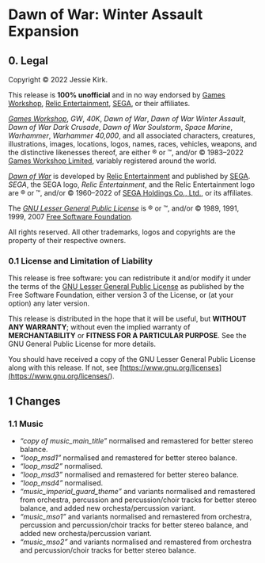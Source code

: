 # Dawn of War: Winter Assault Expansion

## 0. Legal
Copyright © 2022 Jessie Kirk.

This release is __100% unofficial__ and in no way endorsed by [Games Workshop](<https://www.games-workshop.com/>), [Relic Entertainment](<https://www.relic.com/>), [SEGA](<https://www.sega.com/>), or their affiliates.

_[Games Workshop](<https://www.games-workshop.com/>)_, _GW_, _40K_, _Dawn of War_, _Dawn of War Winter Assault_, _Dawn of War Dark Crusade_, _Dawn of War Soulstorm_, _Space Marine_, _Warhammer_, _Warhammer 40,000_, and all associated characters, creatures, illustrations, images, locations, logos, names, races, vehicles, weapons, and the distinctive likenesses thereof, are either ® or ™, and/or © 1983–2022 [Games Workshop Limited](<https://www.games-workshop.com/>), variably registered around the world.

_[Dawn of War](<https://www.dawnofwar.com/>)_ is developed by [Relic Entertainment](<https://www.relic.com/>) and published by [SEGA](<https://www.sega.com/>). _SEGA_, the SEGA logo, _Relic Entertainment_, and the Relic Entertainment logo are ® or ™, and/or © 1960–2022 of [SEGA Holdings Co., Ltd.](<https://www.sega.com/>), or its affiliates.

The _[GNU Lesser General Public License](<https://www.gnu.org/licenses/lgpl-3.0>)_ is ® or ™, and/or © 1989, 1991, 1999, 2007 [Free Software Foundation](<https://www.fsf.org/>).

All rights reserved. All other trademarks, logos and copyrights are the property of their respective owners.

### 0.1 License and Limitation of Liability

This release is free software: you can redistribute it and/or modify it under the terms of the [GNU Lesser General Public License](<https://www.gnu.org/licenses/lgpl-3.0>) as published by the Free Software Foundation, either version 3 of the License, or (at your option) any later version.

This release is distributed in the hope that it will be useful, but __WITHOUT ANY WARRANTY__; without even the implied warranty of __MERCHANTABILITY__ or __FITNESS FOR A PARTICULAR PURPOSE__. See the GNU General Public License for more details.

You should have received a copy of the GNU Lesser General Public License along with this release. If not, see [https://www.gnu.org/licenses](<https://www.gnu.org/licenses/>).

## 1 Changes

### 1.1 Music

* _“copy of music_main_title”_ normalised and remastered for better stereo balance.
* _“loop_msd1”_ normalised and remastered for better stereo balance.
* _“loop_msd2”_ normalised.
* _“loop_msd3”_ normalised and remastered for better stereo balance.
* _“loop_msd4”_ normalised.
* _“music_imperial_guard_theme”_ and variants normalised and remastered from orchestra, percussion and percussion/choir tracks for better stereo balance, and added new orchesta/percussion variant.
* _“music_mso1”_ and variants normalised and remastered from orchestra, percussion and percussion/choir tracks for better stereo balance, and added new orchesta/percussion variant.
* _“music_mso2”_ and variants normalised and remastered from orchestra and percussion/choir tracks for better stereo balance.
